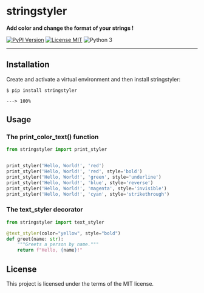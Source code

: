 
# stringstyler

**Add color and change the format of your strings !**

[![PyPI Version](https://img.shields.io/pypi/v/stringstyler?color=%2334D058&label=pypi%20package)](https://pypi.org/project/stringstyler/)
[![License MIT](https://img.shields.io/badge/license-MIT-blue)](https://github.com/numgrade/stringstyler/blob/main/LICENSE)
![Python 3](https://img.shields.io/badge/Python%20version-3.9%2B-blue)

---

## Installation

Create and activate a virtual environment and then install stringstyler:

```console
$ pip install stringstyler

---> 100%
```

## Usage

### The print_color_text() function

```python
from stringstyler import print_styler


print_styler('Hello, World!', 'red')
print_styler('Hello, World!', 'red', style='bold')
print_styler('Hello, World!', 'green', style='underline')
print_styler('Hello, World!', 'blue', style='reverse')
print_styler('Hello, World!', 'magenta', style='invisible')
print_styler('Hello, World!', 'cyan', style='strikethrough')
```

### The text_styler decorator

```python
from stringstyler import text_styler

@text_styler(color="yellow", style="bold")
def greet(name: str):
    """Greets a person by name."""
    return f"Hello, {name}!"
```

## License

This project is licensed under the terms of the MIT license.